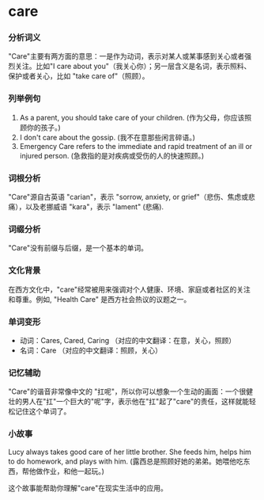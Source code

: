 # care

### 分析词义

  

"Care"主要有两方面的意思：一是作为动词，表示对某人或某事感到关心或者强烈关注。比如"I care about you"（我关心你）；另一层含义是名词，表示照料、保护或者关心，比如 "take care of"（照顾）。

  

### 列举例句

  

1.  As a parent, you should take care of your children. (作为父母，你应该照顾你的孩子。)
2.  I don't care about the gossip. (我不在意那些闲言碎语。)
3.  Emergency Care refers to the immediate and rapid treatment of an ill or injured person. (急救指的是对疾病或受伤的人的快速照顾。)

  

### 词根分析

  

"Care"源自古英语 "carian"，表示 "sorrow, anxiety, or grief"（悲伤、焦虑或悲痛），以及老挪威语 "kara"，表示 "lament" (悲痛).

  

### 词缀分析

  

"Care"没有前缀与后缀，是一个基本的单词。

  

### 文化背景

  

在西方文化中，"care"经常被用来强调对个人健康、环境、家庭或者社区的关注和尊重。例如, "Health Care" 是西方社会热议的议题之一。

  

### 单词变形

  

*   动词：Cares, Cared, Caring （对应的中文翻译：在意，关心，照顾）
*   名词：Care （对应的中文翻译：照顾，关心）

  

### 记忆辅助

  

"Care"的谐音非常像中文的 "扛呢"，所以你可以想象一个生动的画面：一个很健壮的男人在"扛"一个巨大的"呢"字，表示他在"扛"起了"care"的责任，这样就能轻松记住这个单词了。

  

### 小故事

  

Lucy always takes good care of her little brother. She feeds him, helps him to do homework, and plays with him. (露西总是照顾好她的弟弟。她喂他吃东西，帮他做作业，和他一起玩。)

  

这个故事能帮助你理解"care"在现实生活中的应用。
